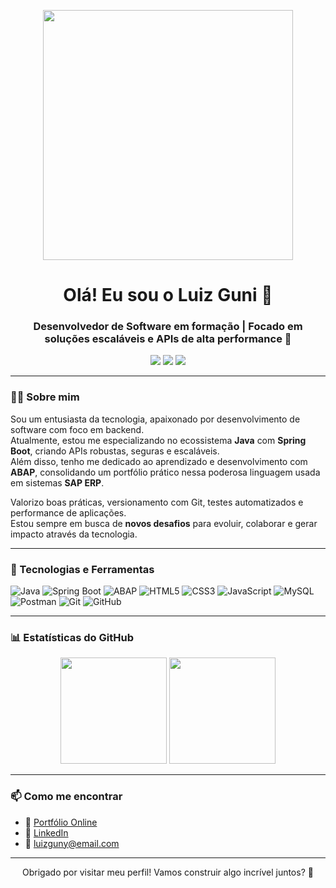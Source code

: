 <p align="center">
  <img src="https://media.giphy.com/media/qgQUggAC3Pfv687qPC/giphy.gif" width="400">
</p>

<h1 align="center">Olá! Eu sou o Luiz Guni 👋</h1>
<h3 align="center">Desenvolvedor de Software em formação | Focado em soluções escaláveis e APIs de alta performance 🚀</h3>

<p align="center">
  <a href="https://www.linkedin.com/in/luizguni/"><img src="https://img.shields.io/badge/LinkedIn-blue?style=flat&logo=linkedin&labelColor=blue"></a>
  <a href="mailto:luizguny@email.com"><img src="https://img.shields.io/badge/Email-D14836?style=flat&logo=gmail&logoColor=white"></a>
  <a href="https://luizguni.github.io/Projeto-Portfolio"><img src="https://img.shields.io/badge/Portfólio-000?style=flat&logo=github&logoColor=white"></a>
</p>

---

### 👨‍💻 Sobre mim

Sou um entusiasta da tecnologia, apaixonado por desenvolvimento de software com foco em backend.  
Atualmente, estou me especializando no ecossistema **Java** com **Spring Boot**, criando APIs robustas, seguras e escaláveis.  
Além disso, tenho me dedicado ao aprendizado e desenvolvimento com **ABAP**, consolidando um portfólio prático nessa poderosa linguagem usada em sistemas **SAP ERP**.  

Valorizo boas práticas, versionamento com Git, testes automatizados e performance de aplicações.  
Estou sempre em busca de **novos desafios** para evoluir, colaborar e gerar impacto através da tecnologia.

---

### 🚀 Tecnologias e Ferramentas

![Java](https://img.shields.io/badge/Java-ED8B00?style=for-the-badge&logo=java&logoColor=white)
![Spring Boot](https://img.shields.io/badge/Spring_Boot-6DB33F?style=for-the-badge&logo=spring-boot&logoColor=white)
![ABAP](https://img.shields.io/badge/ABAP-009FDA?style=for-the-badge&logo=sap&logoColor=white)
![HTML5](https://img.shields.io/badge/HTML5-E34F26?style=for-the-badge&logo=html5&logoColor=white)
![CSS3](https://img.shields.io/badge/CSS3-1572B6?style=for-the-badge&logo=css3&logoColor=white)
![JavaScript](https://img.shields.io/badge/JavaScript-F7DF1E?style=for-the-badge&logo=javascript&logoColor=black)
![MySQL](https://img.shields.io/badge/MySQL-005C84?style=for-the-badge&logo=mysql&logoColor=white)
![Postman](https://img.shields.io/badge/Postman-FF6C37?style=for-the-badge&logo=postman&logoColor=white)
![Git](https://img.shields.io/badge/Git-F05032?style=for-the-badge&logo=git&logoColor=white)
![GitHub](https://img.shields.io/badge/GitHub-181717?style=for-the-badge&logo=github&logoColor=white)

---

### 📊 Estatísticas do GitHub

<div align="center">
  <img height="170em" src="https://github-readme-stats.vercel.app/api?username=Luizguni&show_icons=true&theme=tokyonight&include_all_commits=true&count_private=true"/>
  <img height="170em" src="https://github-readme-stats.vercel.app/api/top-langs/?username=Luizguni&layout=compact&langs_count=8&theme=tokyonight"/>
</div>

---

### 📫 Como me encontrar

- 💼 [Portfólio Online](https://luizguni.github.io/)  
- 🔗 [LinkedIn](https://www.linkedin.com/in/luizguni/)  
- 📧 luizguny@email.com  

---

<p align="center">
  Obrigado por visitar meu perfil! Vamos construir algo incrível juntos? 🚀
</p>
